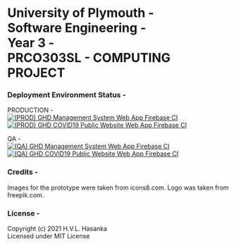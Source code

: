 # University of Plymouth - </br>Software Engineering - </br>Year 3 - </br> PRCO303SL - COMPUTING PROJECT

### Deployment Environment Status -

PRODUCTION - <br/>
[![(PROD) GHD Management System Web App Firebase CI](https://github.com/hvlhasanka/UOP_SE_Y3-PRCO303SL_COMPUTING_PROJECT/actions/workflows/prod-ghd_management_system-web_app-firebase.yml/badge.svg?branch=main)](https://github.com/hvlhasanka/UOP_SE_Y3-PRCO303SL_COMPUTING_PROJECT/actions/workflows/prod-ghd_management_system-web_app-firebase.yml) <br/>
[![(PROD) GHD COVID19 Public Website Web App Firebase CI](https://github.com/hvlhasanka/UOP_SE_Y3-PRCO303SL_COMPUTING_PROJECT/actions/workflows/prod-ghd_covid19_public_website_web_app-firebase.yml/badge.svg)](https://github.com/hvlhasanka/UOP_SE_Y3-PRCO303SL_COMPUTING_PROJECT/actions/workflows/prod-ghd_covid19_public_website_web_app-firebase.yml)

QA - <br/>
[![(QA) GHD Management System Web App Firebase CI](https://github.com/hvlhasanka/UOP_SE_Y3-PRCO303SL_COMPUTING_PROJECT/actions/workflows/qa-ghd_management_system-web_app-firebase.yml/badge.svg?branch=develop)](https://github.com/hvlhasanka/UOP_SE_Y3-PRCO303SL_COMPUTING_PROJECT/actions/workflows/qa-ghd_management_system-web_app-firebase.yml) <br/>
[![(QA) GHD COVID19 Public Website Web App Firebase CI](https://github.com/hvlhasanka/UOP_SE_Y3-PRCO303SL_COMPUTING_PROJECT/actions/workflows/qa-ghd_covid19_public_website_web_app-firebase.yml/badge.svg)](https://github.com/hvlhasanka/UOP_SE_Y3-PRCO303SL_COMPUTING_PROJECT/actions/workflows/qa-ghd_covid19_public_website_web_app-firebase.yml)

### Credits -
Images for the prototype were taken from icons8.com.
Logo was taken from freepik.com.

### License -
Copyright (c) 2021 H.V.L. Hasanka <br/>
Licensed under MIT License
